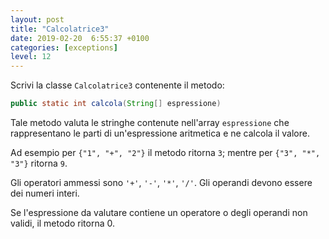 ```yaml
---
layout: post
title: "Calcolatrice3"
date: 2019-02-20  6:55:37 +0100
categories: [exceptions]
level: 12
---
```


Scrivi la classe `Calcolatrice3` contenente il metodo:

~~~java
public static int calcola(String[] espressione)
~~~

Tale metodo valuta le stringhe contenute nell'array `espressione` che rappresentano le parti di un'espressione aritmetica e ne calcola il valore. 

Ad esempio per `{"1", "+", "2"}` il metodo ritorna `3`; mentre per `{"3", "*", "3"}` ritorna `9`.

Gli operatori ammessi sono `'+'`, `'-'`, `'*'`, `'/'`. Gli operandi devono essere dei numeri interi.  

Se l'espressione da valutare contiene un operatore o degli operandi non validi, il metodo ritorna 0.
